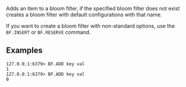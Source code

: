 Adds an item to a bloom filter, if the specified bloom filter does not exist creates a bloom filter with default configurations with that name.

If you want to create a bloom filter with non-standard options, use the `BF.INSERT` or `BF.RESERVE` command.

## Examples

```
127.0.0.1:6379> BF.ADD key val
1 
127.0.0.1:6379> BF.ADD key val
0
```
